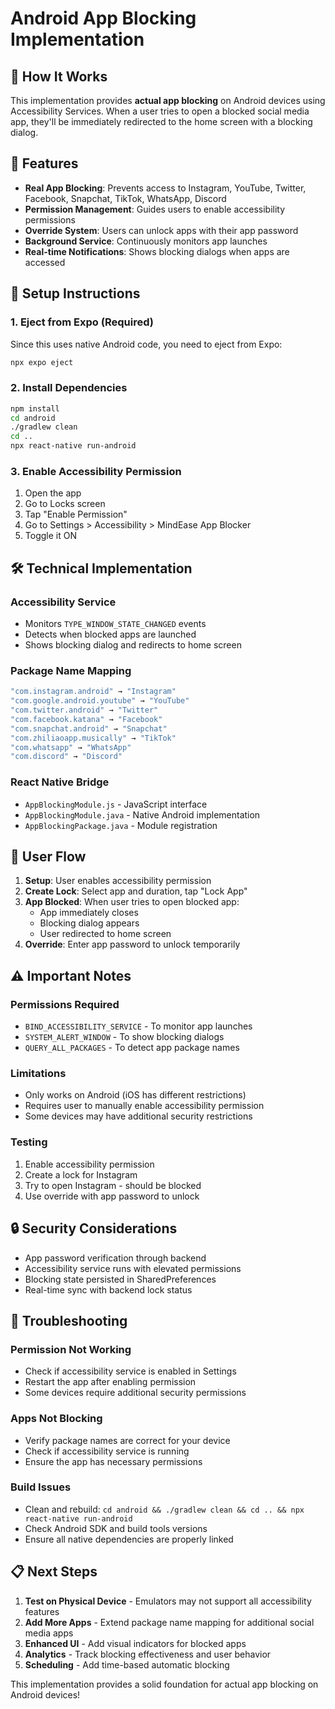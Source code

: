 # Android App Blocking Implementation

## 🚀 **How It Works**

This implementation provides **actual app blocking** on Android devices using Accessibility Services. When a user tries to open a blocked social media app, they'll be immediately redirected to the home screen with a blocking dialog.

## 📱 **Features**

- **Real App Blocking**: Prevents access to Instagram, YouTube, Twitter, Facebook, Snapchat, TikTok, WhatsApp, Discord
- **Permission Management**: Guides users to enable accessibility permissions
- **Override System**: Users can unlock apps with their app password
- **Background Service**: Continuously monitors app launches
- **Real-time Notifications**: Shows blocking dialogs when apps are accessed

## 🔧 **Setup Instructions**

### 1. **Eject from Expo (Required)**
Since this uses native Android code, you need to eject from Expo:

```bash
npx expo eject
```

### 2. **Install Dependencies**
```bash
npm install
cd android
./gradlew clean
cd ..
npx react-native run-android
```

### 3. **Enable Accessibility Permission**
1. Open the app
2. Go to Locks screen
3. Tap "Enable Permission"
4. Go to Settings > Accessibility > MindEase App Blocker
5. Toggle it ON

## 🛠 **Technical Implementation**

### **Accessibility Service**
- Monitors `TYPE_WINDOW_STATE_CHANGED` events
- Detects when blocked apps are launched
- Shows blocking dialog and redirects to home screen

### **Package Name Mapping**
```java
"com.instagram.android" → "Instagram"
"com.google.android.youtube" → "YouTube"
"com.twitter.android" → "Twitter"
"com.facebook.katana" → "Facebook"
"com.snapchat.android" → "Snapchat"
"com.zhiliaoapp.musically" → "TikTok"
"com.whatsapp" → "WhatsApp"
"com.discord" → "Discord"
```

### **React Native Bridge**
- `AppBlockingModule.js` - JavaScript interface
- `AppBlockingModule.java` - Native Android implementation
- `AppBlockingPackage.java` - Module registration

## 🎯 **User Flow**

1. **Setup**: User enables accessibility permission
2. **Create Lock**: Select app and duration, tap "Lock App"
3. **App Blocked**: When user tries to open blocked app:
   - App immediately closes
   - Blocking dialog appears
   - User redirected to home screen
4. **Override**: Enter app password to unlock temporarily

## ⚠️ **Important Notes**

### **Permissions Required**
- `BIND_ACCESSIBILITY_SERVICE` - To monitor app launches
- `SYSTEM_ALERT_WINDOW` - To show blocking dialogs
- `QUERY_ALL_PACKAGES` - To detect app package names

### **Limitations**
- Only works on Android (iOS has different restrictions)
- Requires user to manually enable accessibility permission
- Some devices may have additional security restrictions

### **Testing**
1. Enable accessibility permission
2. Create a lock for Instagram
3. Try to open Instagram - should be blocked
4. Use override with app password to unlock

## 🔒 **Security Considerations**

- App password verification through backend
- Accessibility service runs with elevated permissions
- Blocking state persisted in SharedPreferences
- Real-time sync with backend lock status

## 🚨 **Troubleshooting**

### **Permission Not Working**
- Check if accessibility service is enabled in Settings
- Restart the app after enabling permission
- Some devices require additional security permissions

### **Apps Not Blocking**
- Verify package names are correct for your device
- Check if accessibility service is running
- Ensure the app has necessary permissions

### **Build Issues**
- Clean and rebuild: `cd android && ./gradlew clean && cd .. && npx react-native run-android`
- Check Android SDK and build tools versions
- Ensure all native dependencies are properly linked

## 📋 **Next Steps**

1. **Test on Physical Device** - Emulators may not support all accessibility features
2. **Add More Apps** - Extend package name mapping for additional social media apps
3. **Enhanced UI** - Add visual indicators for blocked apps
4. **Analytics** - Track blocking effectiveness and user behavior
5. **Scheduling** - Add time-based automatic blocking

This implementation provides a solid foundation for actual app blocking on Android devices!

